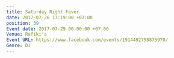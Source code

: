 ```yaml
---
title: Saturday Night Fever
date: 2017-07-26 17:19:00 +07:00
position: 39
Event date: 2017-07-29 00:00:00 +07:00
Venue: Rafiki's
Event URL: https://www.facebook.com/events/1914492758875970/
Genre: DJ
---
```


